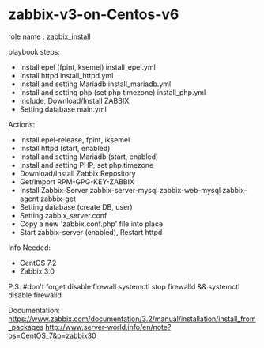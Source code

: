 # zabbix-v3-on-Centos-v6

role name : zabbix_install

playbook steps:
* Install epel (fpint,iksemel)
install_epel.yml
* Install httpd
install_httpd.yml
* Install and setting Mariadb
install_mariadb.yml
* Install and setting php (set php timezone)
install_php.yml
* Include, Download/Install ZABBIX,
* Setting database
main.yml

Actions:
* Install epel-release, fpint, iksemel
* Install httpd (start, enabled)
* Install and setting Mariadb (start, enabled)
* Install and setting PHP, set php.timezone
* Download/Install Zabbix Repository
* Get/Import RPM-GPG-KEY-ZABBIX
* Install Zabbix-Server
        zabbix-server-mysql
        zabbix-web-mysql
        zabbix-agent
        zabbix-get
* Setting database (create DB, user)
* Setting zabbix_server.conf
* Copy a new 'zabbix.conf.php' file into place
* Start zabbix-server (enabled), Restart httpd

Info Needed:
* CentOS 7.2
* Zabbix 3.0

P.S.
#don't forget disable firewall
systemctl stop firewalld && systemctl disable firewalld

Documentation:
https://www.zabbix.com/documentation/3.2/manual/installation/install_from_packages
http://www.server-world.info/en/note?os=CentOS_7&p=zabbix30

